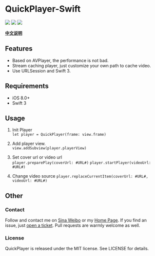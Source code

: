 # QuickPlayer-Swift

<a href="https://travis-ci.org/Shvier/QuickPlayer-Swift"><img src="https://travis-ci.org/Shvier/QuickPlayer-Swift.svg?branch=master"></a>
<a href="https://raw.githubusercontent.com/Shvier/QuickPlayer-Swift/master/README.md"><img src="https://img.shields.io/packagist/l/doctrine/orm.svg"></a>
<a href=""><img src="https://img.shields.io/badge/platform-ios-lightgray.svg"></a>

[**中文说明**](https://github.com/Shvier/QuickPlayer-Swift/blob/master/README_zh-CN.md)

## Features

- Based on AVPlayer, the performance is not bad.
- Stream caching player, just customize your own path to cache video.
- Use URLSession and Swift 3.

## Requirements

- iOS 8.0+
- Swift 3

## Usage

1. Init Player  
`let player = QuickPlayer(frame: view.frame)`

2. Add player view.  
`view.addSubview(player.playerView)`

3. Set cover url or video url  
`player.preparePlay(coverUrl: #URL#)`
`player.startPlayer(videoUrl: #URL#)`

4. Change video source
`player.replaceCurrentItem(coverUrl: #URL#, videoUrl: #URL#)`

## Other

### Contact

Follow and contact me on [Sina Weibo](http://weibo.com/Shvier) or my [Home Page](https://www.shvier.com). If you find an issue, just [open a ticket](https://github.com/Shvier/QuickPlayer-Swift/issues/new). Pull requests are warmly welcome as well.

### License

QuickPlayer is released under the MIT license. See LICENSE for details.
